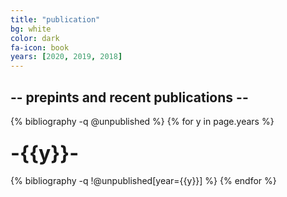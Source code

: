 ```yaml
---
title: "publication"
bg: white
color: dark
fa-icon: book
years: [2020, 2019, 2018]
---
```


<!-- <p>
<a href="http://scholar.google.com/citations?user=SkBxudIAAAAJ&amp;hl=en">
  <i class="ai ai-google-scholar fa-1x"></i>
   Google Scholar
</a>
</p> -->
##  -- prepints and recent publications --

{% bibliography -q @unpublished %}
{% for y in page.years %}
  <h3 class="year"><font size="+3">-{{y}}-</font></h3>
  {% bibliography -q !@unpublished[year={{y}}] %}
{% endfor %}

